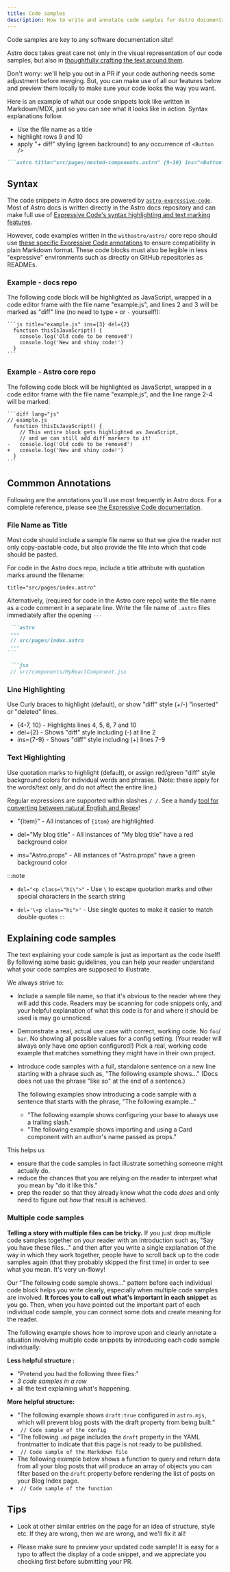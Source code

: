 ```yaml
---
title: Code samples
description: How to write and annotate code samples for Astro documentation.
---
```

Code samples are key to any software documentation site!

Astro docs takes great care not only in the visual representation of our code samples, but also in [thoughtfully crafting the text around them](#explaining-code-samples).

Don't worry: we'll help you out in a PR if your code authoring needs some adjustment before merging. But, you can make use of all our features below and preview them locally to make sure your code looks the way you want.

Here is an example of what our code snippets look like written in Markdown/MDX, just so you can see what it looks like in action. Syntax explanations follow.

- Use the file name as a title
- highlight rows 9 and 10
- apply "+ diff" styling (green backround) to any occurrence of `<Button />`

``````markdown
```astro title="src/pages/nested-components.astro" {9-10} ins="<Button />"
``````

## Syntax

The code snippets in Astro docs are powered by [`astro-expressive-code`](https://github.com/expressive-code/). Most of Astro docs is written directly in the Astro docs repository and can make full use of [Expressive Code's syntax highlighting and text marking features](https://github.com/expressive-code/expressive-code/blob/main/packages/astro-expressive-code/README.md#usage-in-markdown--mdx-documents).


However, code examples written in the `withastro/astro/` core repo should use [these specific Expressive Code annotations](https://github.com/expressive-code/expressive-code/blob/main/packages/@expressive-code/plugin-text-markers/README.md) to ensure compatibility in plain Markdown format. These code blocks must also be legible in less "expressive" environments such as directly on GitHub repositories as READMEs.

### Example - docs repo

The following code block will be highlighted as JavaScript,
wrapped in a code editor frame with the file name "example.js",
and lines 2 and 3 will be marked as "diff" line (no need to type `+` or `-` yourself!):

``````
```js title="example.js" ins={3} del={2}
  function thisIsJavaScript() {
    console.log('Old code to be removed')
    console.log('New and shiny code!')
  }
```
``````

### Example - Astro core repo

The following code block will be highlighted as JavaScript,
wrapped in a code editor frame with the file name "example.js",
and the line range 2-4 will be marked:

``````
```diff lang="js"
// example.js
  function thisIsJavaScript() {
    // This entire block gets highlighted as JavaScript,
    // and we can still add diff markers to it!
-   console.log('Old code to be removed')
+   console.log('New and shiny code!')
  }
```
``````

## Commmon Annotations

Following are the annotations you'll use most frequently in Astro docs. For a complete reference, please see [the Expressive Code documentation](https://github.com/expressive-code/expressive-code/blob/main/packages/astro-expressive-code/README.md).

### File Name as Title

Most code should include a sample file name so that we give the reader not only copy-pastable code, but also provide the file into which that code should be pasted.

For code in the Astro docs repo, include a title attribute with quotation marks around the filename:

`title="src/pages/index.astro"`

Alternatively, (required for code in the Astro core repo) write the file name as a code comment in a separate line. Write the file name of `.astro` files immediately after the opening `---`

``````markdown
 ```astro
 ---
 // src/pages/index.astro
 ---
```
``````

``````markdown
 ```jsx
 // src/components/MyReactComponent.jsx
``````

### Line Highlighting

Use Curly braces to highlight (default), or show "diff" style (+/-) "inserted" or "deleted" lines.

- {4-7, 10} - Highlights lines 4, 5, 6, 7 and 10
- del={2} - Shows "diff" style including (-) at line 2
- ins={7-9} - Shows "diff" style including (+) lines 7-9

### Text Highlighting

Use quotation marks to highlight (default), or assign red/green "diff" style background colors for individual words and phrases. (Note: these apply for the words/text only, and do not affect the entire line.)

Regular expressions are supported within slashes `/ /`. See a handy [tool for converting between natural English and Regex](https://www.autoregex.xyz/)!

- "{item}" - All instances of `{item}` are highlighted

- del="My blog title" - All instances of "My blog title" have a red background color

- ins="Astro.props" - All instances of "Astro.props" have a green background color

:::note
- `del="<p class=\"hi\">"` - Use `\` to escape quotation marks and other special characters in the search string

- `del='\<p class="hi">'` - Use single quotes to make it easier to match double quotes
:::

## Explaining code samples

The text explaining your code sample is just as important as the code itself! By following some basic guidelines, you can help your reader understand what your code samples are supposed to illustrate.

We always strive to:

- Include a sample file name, so that it's obvious to the reader where they will add this code. Readers may be scanning for code snippets only, and your helpful explanation of what this code is for and where it should be used is may go unnoticed.


- Demonstrate a real, actual use case with correct, working code. No `foo`/ `bar`. No showing all possible values for a config setting. (Your reader will always only have one option configured!) Pick a real, working code example that matches something they might have in their own project.


- Introduce code samples with a full, standalone sentence on a new line starting with a phrase such as, "The following example shows..." (Docs does not use the phrase "like so" at the end of a sentence.)

    The following examples show introducing a code sample with a sentence that starts with the phrase, "The following example..."
    
    - "The following example shows configuring your base to always use a trailing slash."
    - "The following example shows importing and using a Card component with an author's name passed as props." 
    

This helps us
    
- ensure that the code samples in fact illustrate something someone might actually do.
- reduce the chances that you are relying on the reader to interpret what you mean by "do it like this."
- prep the reader so that they already know what the code *does* and only need to figure out *how* that result is achieved.

### Multiple code samples

**Telling a story with multiple files can be tricky.** If you just drop multiple code samples together on your reader with an introduction such as, "Say you have these files..." and then after you write a single explanation of the way in which they work together, people have to scroll back up to the code samples again (that they probably skipped the first time) in order to see what you mean. It's very un-flowy!

Our "The following code sample shows..." pattern before each individual code block helps you write clearly, especially when multiple code samples are involved. **It forces you to call out what's important in each snippet** as you go. Then, when you have pointed out the important part of each individual code sample, you can connect some dots and create meaning for the reader.

The following example shows how to improve upon and clearly annotate a situation involving multiple code snippets by introducing each code sample individually:

**Less helpful structure :**
- "Pretend you had the following three files:"
- *3 code samples in a row*
- all the text explaining what's happening.

**More helpful structure:**
- "The following example shows `draft:true` configured in `astro.mjs`, which will prevent blog posts with the draft property from being built."
- ` // Code sample of the config`
- "The following `.md` page includes the `draft` property in the YAML frontmatter to indicate that this page is not ready to be published.
- ` // Code sample of the Markdown file`
- The following example below shows a function to query and return data from all your blog posts that will produce an array of objects you can filter based on the `draft` property before rendering the list of posts on your Blog Index page.
- ` // Code sample of the function`


## Tips

- Look at other similar entries on the page for an idea of structure, style etc. If they are wrong, then *we* are wrong, and we'll fix it all!
 
- Please make sure to preview your updated code sample! It is easy for a typo to affect the display of a code snippet, and we appreciate you checking first before submitting your PR.
